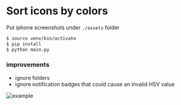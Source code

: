 # Sort icons by colors

Put iphone screenshots under `./assets` folder

```bash
$ source venv/bin/activate
$ pip install
$ python main.py
```

### improvements
- ignore folders
- ignore notification badges that could cause an invalid HSV value

![example](https://github.com/bpingris/iphone-sort-icons-colors/assets/29386109/108812b0-e4c3-4e66-97dc-96fff4f33db6)
